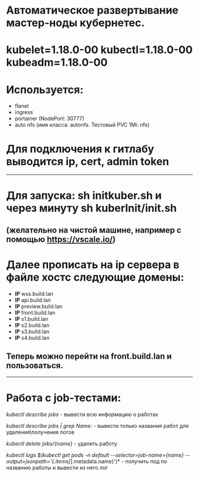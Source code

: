 # Автоматическое развертывание мастер-ноды кубернетес. 
# kubelet=1.18.0-00 kubectl=1.18.0-00 kubeadm=1.18.0-00 
# Используется:
- flanel
- ingress
- portainer (NodePort: 30777)
- auto nfs (имя класса: autonfs. Тестовый PVC 1Mi: nfs)
# Для подключения к гитлабу выводится ip, cert, admin token
---
# Для запуска: sh initkuber.sh и через минуту sh kuberInit/init.sh 
## (желательно на чистой машине, например с помощью https://vscale.io/)
# Далее прописать на ip сервера в файле хостс следующие домены:
- __IP__ wss.build.lan
- __IP__ api.build.lan
- __IP__ preview.build.lan
- __IP__ front.build.lan
- __IP__ s1.build.lan
- __IP__ s2.build.lan
- __IP__ s3.build.lan
- __IP__ s4.build.lan
## Теперь можно перейти на front.build.lan и пользоваться.
---
# Работа с job-тестами:
*kubectl describe jobs* - вывести всю информацию о работах

*kubectl describe jobs | grep Name:* - вывести только названия работ для удаления\получения логов

*kubectl delete jobs/{name}* - удалить работу

*kubectl logs $(kubectl get pods -n default --selector=job-name={name} --output=jsonpath='{.items[*].metadata.name}')* - получить под по названию работы и вывести из него лог
